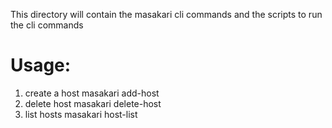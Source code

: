 This directory will contain the masakari cli commands and the scripts to run the cli commands
# Usage:
1) create a host
masakari add-host <hostname>
2) delete host
masakari delete-host <hostname>
3) list hosts
masakari host-list
